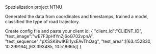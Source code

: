 Spezialization project NTNU

Generated the data from coordinates and timestamps, trained a model, classified the type of road trajectory.

Create config file and paste your client id:
{
     "client_id":"CLIENT_ID",
     "test_image":"wE7F3pHfYnZj6oG702vpnA",
     "test_sequence":"pXSSK8wIKEl1yxEAvThQag",
     "test_area":[[63.452830, 10.299164],[63.393485, 10.518665]]
 }
